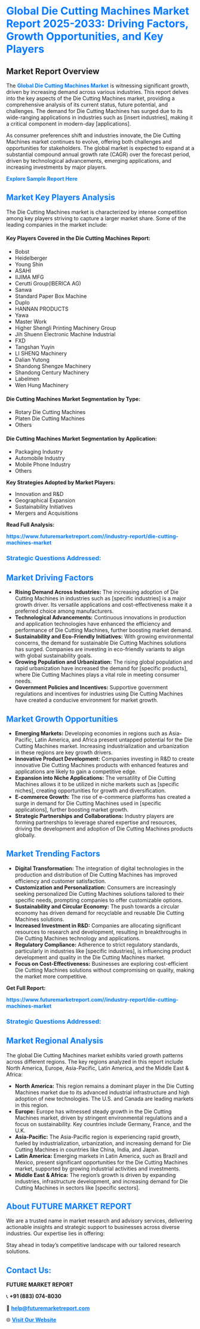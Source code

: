 <h1 style="color: #007BFF;">Global Die Cutting Machines Market Report 2025-2033: Driving Factors, Growth Opportunities, and Key Players</h1>

<section id="overview">
<h2>Market Report Overview</h2>
<p>The <a href="https://www.futuremarketreport.com//industry-report/die-cutting-machines-market" style="color: #007BFF; text-decoration: none;"><strong>Global Die Cutting Machines Market</strong></a> is witnessing significant growth, driven by increasing demand across various industries. This report delves into the key aspects of the Die Cutting Machines market, providing a comprehensive analysis of its current status, future potential, and challenges. The demand for Die Cutting Machines has surged due to its wide-ranging applications in industries such as [insert industries], making it a critical component in modern-day [applications].</p>
<p>As consumer preferences shift and industries innovate, the Die Cutting Machines market continues to evolve, offering both challenges and opportunities for stakeholders. The global market is expected to expand at a substantial compound annual growth rate (CAGR) over the forecast period, driven by technological advancements, emerging applications, and increasing investments by major players.</p>
</section>

<section id="overview">
<p><a href="https://www.futuremarketreport.com//request-sample/reportId=61223" style="color: #007BFF; text-decoration: none;"><strong>Explore Sample Report Here</strong></a></p>
</section>

<section id="key-players">
<h2 style="color: #007BFF;">Market Key Players Analysis</h2>
<p>The Die Cutting Machines market is characterized by intense competition among key players striving to capture a larger market share. Some of the leading companies in the market include:</p>
<h4>Key Players Covered in the Die Cutting Machines Report:</h4>
<ul><li>Bobst</li><li>Heidelberger</li><li>Young Shin</li><li>ASAHI</li><li>IIJIMA MFG</li><li>Cerutti Group(IBERICA AG)</li><li>Sanwa</li><li>Standard Paper Box Machine</li><li>Duplo</li><li>HANNAN PRODUCTS</li><li>Yawa</li><li>Master Work</li><li>Higher Shengli Printing Machinery Group</li><li>Jih Shuenn Electronic Machine Industrial</li><li>FXD</li><li>Tangshan Yuyin</li><li>LI SHENQ Machinery</li><li>Dalian Yutong</li><li>Shandong Shengze Machinery</li><li>Shandong Century Machinery</li><li>Labelmen</li><li>Wen Hung Machinery</li></ul>
<h4>Die Cutting Machines Market Segmentation by Type:</h4>
<ul><li>Rotary Die Cutting Machines</li><li>Platen Die Cutting Machines</li><li>Others</li></ul>

<h4>Die Cutting Machines Market Segmentation by Application:</h4>
<ul><li>Packaging Industry</li><li>Automobile Industry</li><li>Mobile Phone Industry</li><li>Others</li></ul>
<p><strong>Key Strategies Adopted by Market Players:</strong></p>
<ul>
<li>Innovation and R&D</li>
<li>Geographical Expansion</li>
<li>Sustainability Initiatives</li>
<li>Mergers and Acquisitions</li>
</ul>
</section>

<section>
<p><strong>Read Full Analysis: </strong></p><a href="https://www.futuremarketreport.com//industry-report/die-cutting-machines-market" style="color: #007BFF; text-decoration: none;"><strong>https://www.futuremarketreport.com//industry-report/die-cutting-machines-market</strong></a>
<h3 style="color: #007BFF;">Strategic Questions Addressed:</h3>
</section>

<section id="driving-factors">
<h2 style="color: #007BFF;">Market Driving Factors</h2>
<ul>
<li><strong>Rising Demand Across Industries:</strong> The increasing adoption of Die Cutting Machines in industries such as [specific industries] is a major growth driver. Its versatile applications and cost-effectiveness make it a preferred choice among manufacturers.</li>
<li><strong>Technological Advancements:</strong> Continuous innovations in production and application technologies have enhanced the efficiency and performance of Die Cutting Machines, further boosting market demand.</li>
<li><strong>Sustainability and Eco-Friendly Initiatives:</strong> With growing environmental concerns, the demand for sustainable Die Cutting Machines solutions has surged. Companies are investing in eco-friendly variants to align with global sustainability goals.</li>
<li><strong>Growing Population and Urbanization:</strong> The rising global population and rapid urbanization have increased the demand for [specific products], where Die Cutting Machines plays a vital role in meeting consumer needs.</li>
<li><strong>Government Policies and Incentives:</strong> Supportive government regulations and incentives for industries using Die Cutting Machines have created a conducive environment for market growth.</li>
</ul>
</section>

<section id="growth-opportunities">
<h2 style="color: #007BFF;">Market Growth Opportunities</h2>
<ul>
<li><strong>Emerging Markets:</strong> Developing economies in regions such as Asia-Pacific, Latin America, and Africa present untapped potential for the Die Cutting Machines market. Increasing industrialization and urbanization in these regions are key growth drivers.</li>
<li><strong>Innovative Product Development:</strong> Companies investing in R&D to create innovative Die Cutting Machines products with enhanced features and applications are likely to gain a competitive edge.</li>
<li><strong>Expansion into Niche Applications:</strong> The versatility of Die Cutting Machines allows it to be utilized in niche markets such as [specific niches], creating opportunities for growth and diversification.</li>
<li><strong>E-commerce Growth:</strong> The rise of e-commerce platforms has created a surge in demand for Die Cutting Machines used in [specific applications], further boosting market growth.</li>
<li><strong>Strategic Partnerships and Collaborations:</strong> Industry players are forming partnerships to leverage shared expertise and resources, driving the development and adoption of Die Cutting Machines products globally.</li>
</ul>
</section>

<section id="trending-factors">
<h2 style="color: #007BFF;">Market Trending Factors</h2>
<ul>
<li><strong>Digital Transformation:</strong> The integration of digital technologies in the production and distribution of Die Cutting Machines has improved efficiency and customer satisfaction.</li>
<li><strong>Customization and Personalization:</strong> Consumers are increasingly seeking personalized Die Cutting Machines solutions tailored to their specific needs, prompting companies to offer customizable options.</li>
<li><strong>Sustainability and Circular Economy:</strong> The push towards a circular economy has driven demand for recyclable and reusable Die Cutting Machines solutions.</li>
<li><strong>Increased Investment in R&D:</strong> Companies are allocating significant resources to research and development, resulting in breakthroughs in Die Cutting Machines technology and applications.</li>
<li><strong>Regulatory Compliance:</strong> Adherence to strict regulatory standards, particularly in industries like [specific industries], is influencing product development and quality in the Die Cutting Machines market.</li>
<li><strong>Focus on Cost-Effectiveness:</strong> Businesses are exploring cost-efficient Die Cutting Machines solutions without compromising on quality, making the market more competitive.</li>
</ul>
</section>

<section>
<p><strong>Get Full Report: </strong></p><a href="https://www.futuremarketreport.com//industry-report/die-cutting-machines-market" style="color: #007BFF; text-decoration: none;"><strong>https://www.futuremarketreport.com//industry-report/die-cutting-machines-market</strong></a>
<h3 style="color: #007BFF;">Strategic Questions Addressed:</h3>
</section>


<section id="regional-analysis">
<h2 style="color: #007BFF;">Market Regional Analysis</h2>
<p>The global Die Cutting Machines market exhibits varied growth patterns across different regions. The key regions analyzed in this report include North America, Europe, Asia-Pacific, Latin America, and the Middle East & Africa:</p>
<ul>
<li><strong>North America:</strong> This region remains a dominant player in the Die Cutting Machines market due to its advanced industrial infrastructure and high adoption of new technologies. The U.S. and Canada are leading markets in this region.</li>
<li><strong>Europe:</strong> Europe has witnessed steady growth in the Die Cutting Machines market, driven by stringent environmental regulations and a focus on sustainability. Key countries include Germany, France, and the U.K.</li>
<li><strong>Asia-Pacific:</strong> The Asia-Pacific region is experiencing rapid growth, fueled by industrialization, urbanization, and increasing demand for Die Cutting Machines in countries like China, India, and Japan.</li>
<li><strong>Latin America:</strong> Emerging markets in Latin America, such as Brazil and Mexico, present significant opportunities for the Die Cutting Machines market, supported by growing industrial activities and investments.</li>
<li><strong>Middle East & Africa:</strong> The region’s growth is driven by expanding industries, infrastructure development, and increasing demand for Die Cutting Machines in sectors like [specific sectors].</li>
</ul>
</section>

<footer>
<h2 style="color: #007BFF;">About FUTURE MARKET REPORT</h2>
<p>We are a trusted name in market research and advisory services, delivering actionable insights and strategic support to businesses across diverse industries. Our expertise lies in offering:</p>

<p>Stay ahead in today’s competitive landscape with our tailored research solutions.</p>

<h2 style="color: #007BFF;">Contact Us:</h2>
<p><strong>FUTURE MARKET REPORT</strong></p>
<p>📞 <strong>+91 (883) 074-8030</strong></p>
<p>📧 <strong><a href="mailto:help@futuremarketreport.com" style="color: #007BFF;">help@futuremarketreport.com</a></strong></p>
<p>🌐 <strong><a href="https://www.futuremarketreport.com/" style="color: #007BFF;">Visit Our Website</a></strong></p>
</footer>